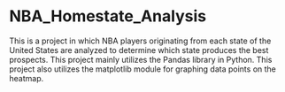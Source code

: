 # NBA_Homestate_Analysis

This is a project in which NBA players originating from each state of the United States are analyzed to determine which state produces the best prospects. This project mainly utilizes the Pandas library in Python. This project also utilizes the matplotlib module for graphing data points on the heatmap.
